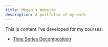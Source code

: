 ```yaml
---
title: Megan's Website
description: A portfolio of my work
---
```


This is content I've developed for my courses:

- [Time Series Decomposition](/timeseries/index.md)
